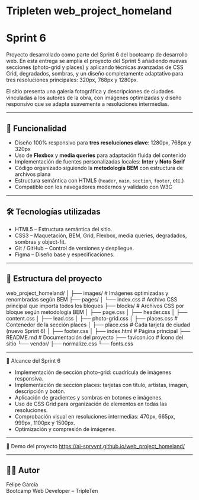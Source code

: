 # Tripleten web_project_homeland

# Sprint 6

Proyecto desarrollado como parte del Sprint 6 del bootcamp de desarrollo web.
En esta entrega se amplía el proyecto del Sprint 5 añadiendo nuevas secciones 
(photo-grid y places) y aplicando técnicas avanzadas de CSS Grid, degradados, 
sombras, y un diseño completamente adaptativo para tres resoluciones principales:
320px, 768px y 1280px.

El sitio presenta una galería fotográfica y descripciones de ciudades vinculadas
a los autores de la obra, con imágenes optimizadas y diseño responsivo que se adapta 
suavemente a resoluciones intermedias.

---

## 🧩 Funcionalidad

- Diseño 100% responsivo para **tres resoluciones clave**: 1280px, 768px y 320px
- Uso de **Flexbox** y **media queries** para adaptación fluida del contenido
- Implementación de fuentes personalizadas locales: **Inter** y **Noto Serif**
- Código organizado siguiendo la **metodología BEM** con estructura de archivos plana
- Estructura semántica con HTML5 (`header`, `main`, `section`, `footer`, etc.)
- Compatible con los navegadores modernos y validado con W3C

---

## 🛠️ Tecnologías utilizadas

- HTML5 – Estructura semántica del sitio.
- CSS3 – Maquetación, BEM, Grid, Flexbox, media queries, degradados, sombras y object-fit.
- Git / GitHub – Control de versiones y despliegue.
- Figma – Diseño base y especificaciones.

---

## 📂 Estructura del proyecto

web_project_homeland/
│
├── images/                # Imágenes optimizadas y renombradas según BEM
├── pages/
│   └── index.css           # Archivo CSS principal que importa todos los bloques
├── blocks/                 # Archivos CSS por bloque según metodología BEM
│   ├── page.css
│   ├── header.css
│   ├── content.css
│   ├── lead.css
│   ├── photo-grid.css
│   ├── places.css          # Contenedor de la sección places
│   ├── place.css           # Cada tarjeta de ciudad (nuevo Sprint 6)
│   ├── footer.css
│
├── index.html              # Página principal
├── README.md               # Documentación del proyecto
├── favicon.ico             # Ícono del sitio
└── vendor/
    ├── normalize.css
    └── fonts.css

---

📏 Alcance del Sprint 6
- Implementación de sección photo-grid: cuadrícula de imágenes responsiva.
- Implementación de sección places: tarjetas con título, artistas, imagen, descripción y botón.
- Aplicación de gradientes y sombras en botones e imágenes.
- Uso de CSS Grid para organización de elementos en todas las resoluciones.
- Comprobación visual en resoluciones intermedias: 470px, 665px, 999px, 1100px y 1500px.
- Optimización y compresión de imágenes.

---

🔗 Demo del proyecto
https://ai-sprvvnt.github.io/web_project_homeland/

---

## 👨‍💻 Autor

Felipe García  
Bootcamp Web Developer – TripleTen
